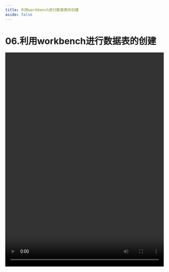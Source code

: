 ```yaml
---
title: 利用workbench进行数据表的创建
aside: false
---
```


# 06.利用workbench进行数据表的创建

<video autoplay src="http://qn.chinavanes.com/nodejs/module-10/06.利用workbench进行数据表的创建.mp4" controls controlsList="nodownload" width="100%" height="680"/>

